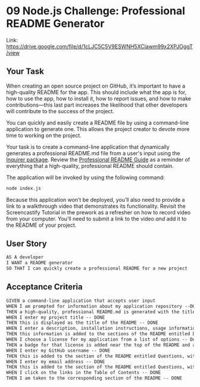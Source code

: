 # 09 Node.js Challenge: Professional README Generator

Link: https://drive.google.com/file/d/1cLJC5C5V9ESWNH5XCiawm99x2XPJOggT/view


## Your Task

When creating an open source project on GitHub, it’s important to have a high-quality README for the app. This should include what the app is for, how to use the app, how to install it, how to report issues, and how to make contributions&mdash;this last part increases the likelihood that other developers will contribute to the success of the project. 

You can quickly and easily create a README file by using a command-line application to generate one. This allows the project creator to devote more time to working on the project.

Your task is to create a command-line application that dynamically generates a professional README.md file from a user's input using the [Inquirer package](https://www.npmjs.com/package/inquirer/v/8.2.4). Review the [Professional README Guide](https://coding-boot-camp.github.io/full-stack/github/professional-readme-guide) as a reminder of everything that a high-quality, professional README should contain. 

The application will be invoked by using the following command:

```bash
node index.js
```

Because this application won’t be deployed, you’ll also need to provide a link to a walkthrough video that demonstrates its functionality. Revisit the Screencastify Tutorial in the prework as a refresher on how to record video from your computer. You’ll need to submit a link to the video _and_ add it to the README of your project.


## User Story

```md
AS A developer
I WANT a README generator
SO THAT I can quickly create a professional README for a new project
```

## Acceptance Criteria

```md
GIVEN a command-line application that accepts user input
WHEN I am prompted for information about my application repository --DONE
THEN a high-quality, professional README.md is generated with the title of my project and sections entitled Description, Table of Contents, Installation, Usage, License, Contributing, Tests, and Questions -- DONE
WHEN I enter my project title -- DONE
THEN this is displayed as the title of the README -- DONE
WHEN I enter a description, installation instructions, usage information, contribution guidelines, and test instructions -- DONE
THEN this information is added to the sections of the README entitled Description, Installation, Usage, Contributing, and Tests -- DONE
WHEN I choose a license for my application from a list of options -- Done
THEN a badge for that license is added near the top of the README and a notice is added to the section of the README entitled License that explains which license the application is covered under-- Done
WHEN I enter my GitHub username -- DONE
THEN this is added to the section of the README entitled Questions, with a link to my GitHub profile -- DONE
WHEN I enter my email address -- DONE
THEN this is added to the section of the README entitled Questions, with instructions on how to reach me with additional questions -DONE
WHEN I click on the links in the Table of Contents -- DONE
THEN I am taken to the corresponding section of the README -- DONE
```

